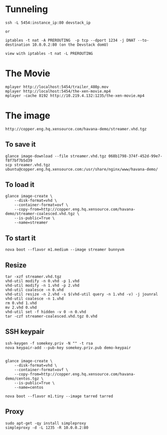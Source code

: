 # Tunneling

    ssh -L 5454:instance_ip:80 devstack_ip
    
    or
    
    iptables -t nat -A PREROUTING  -p tcp --dport 1234 -j DNAT --to-destination 10.0.0.2:80 (on the Devstack domU)
    
    view with iptables -t nat -L PREROUTING

# The Movie

    mplayer http://localhost:5454/trailer_480p.mov
    mplayer http://localhost:5454/the-xen-movie.mp4
    mplayer -cache 8192 http://10.219.4.132:1235/the-xen-movie.mp4

# The image

    http://copper.eng.hq.xensource.com/havana-demo/streamer.vhd.tgz

## To save it

    glance image-download --file streamer.vhd.tgz 068b1798-374f-452d-99e7-f8f7bf7b5d39
    scp streamer.vhd.tgz ubuntu@copper.eng.hq.xensource.com:/usr/share/nginx/www/havana-demo/

## To load it

    glance image-create \
        --disk-format=vhd \
        --container-format=ovf \
        --copy-from=http://copper.eng.hq.xensource.com/havana-demo/streamer-coalesced.vhd.tgz \
        --is-public=True \
        --name=streamer

## To start it

    nova boot --flavor m1.medium --image streamer bunnyvm

## Resize

    tar -xzf streamer.vhd.tgz
    vhd-util modify -n 0.vhd -p 1.vhd
    vhd-util modify -n 1.vhd -p 2.vhd
    vhd-util coalesce -n 0.vhd
    vhd-util resize -n 2.vhd -s $(vhd-util query -n 1.vhd -v) -j jounral
    vhd-util coalesce -n 1.vhd
    rm 0.vhd 1.vhd
    mv 2.vhd 0.vhd
    vhd-util set -f hidden -v 0 -n 0.vhd
    tar -czf streamer-coalesced.vhd.tgz 0.vhd

## SSH keypair

    ssh-keygen -f somekey.priv -N "" -t rsa
    nova keypair-add --pub-key somekey.priv.pub demo-keypair


    glance image-create \
        --disk-format=vhd \
        --container-format=ovf \
        --copy-from=http://copper.eng.hq.xensource.com/havana-demo/centos.tgz \
        --is-public=True \
        --name=centos

    nova boot --flavor m1.tiny --image tarred tarred

## Proxy

    sudo apt-get -qy install simpleproxy
    simpleproxy -d -L 1235 -R 10.0.0.2:80

